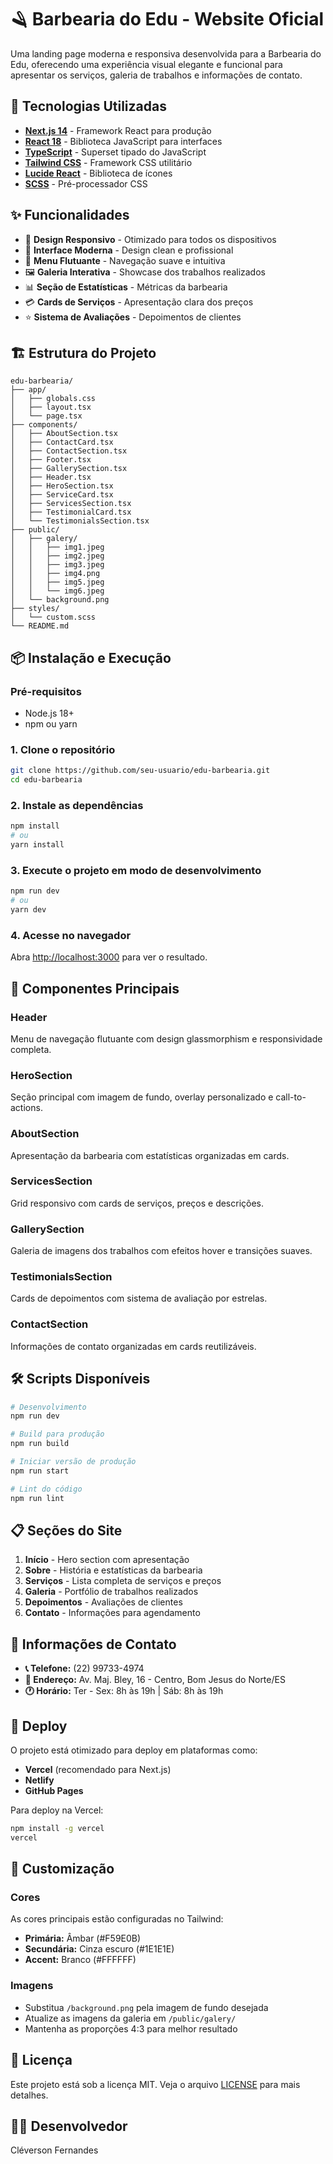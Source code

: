 # 🪒 Barbearia do Edu - Website Oficial

Uma landing page moderna e responsiva desenvolvida para a Barbearia do Edu, oferecendo uma experiência visual elegante e funcional para apresentar os serviços, galeria de trabalhos e informações de contato.

## 🚀 Tecnologias Utilizadas

- **[Next.js 14](https://nextjs.org/)** - Framework React para produção
- **[React 18](https://reactjs.org/)** - Biblioteca JavaScript para interfaces
- **[TypeScript](https://www.typescriptlang.org/)** - Superset tipado do JavaScript
- **[Tailwind CSS](https://tailwindcss.com/)** - Framework CSS utilitário
- **[Lucide React](https://lucide.dev/)** - Biblioteca de ícones
- **[SCSS](https://sass-lang.com/)** - Pré-processador CSS

## ✨ Funcionalidades

- 📱 **Design Responsivo** - Otimizado para todos os dispositivos
- 🎨 **Interface Moderna** - Design clean e profissional
- 🧭 **Menu Flutuante** - Navegação suave e intuitiva
- 🖼️ **Galeria Interativa** - Showcase dos trabalhos realizados
- 📊 **Seção de Estatísticas** - Métricas da barbearia
- 💳 **Cards de Serviços** - Apresentação clara dos preços
- ⭐ **Sistema de Avaliações** - Depoimentos de clientes

## 🏗️ Estrutura do Projeto

```
edu-barbearia/
├── app/
│   ├── globals.css
│   ├── layout.tsx
│   └── page.tsx
├── components/
│   ├── AboutSection.tsx
│   ├── ContactCard.tsx
│   ├── ContactSection.tsx
│   ├── Footer.tsx
│   ├── GallerySection.tsx
│   ├── Header.tsx
│   ├── HeroSection.tsx
│   ├── ServiceCard.tsx
│   ├── ServicesSection.tsx
│   ├── TestimonialCard.tsx
│   └── TestimonialsSection.tsx
├── public/
│   ├── galery/
│   │   ├── img1.jpeg
│   │   ├── img2.jpeg
│   │   ├── img3.jpeg
│   │   ├── img4.png
│   │   ├── img5.jpeg
│   │   └── img6.jpeg
│   └── background.png
├── styles/
│   └── custom.scss
└── README.md
```

## 📦 Instalação e Execução

### Pré-requisitos
- Node.js 18+ 
- npm ou yarn

### 1. Clone o repositório
```bash
git clone https://github.com/seu-usuario/edu-barbearia.git
cd edu-barbearia
```

### 2. Instale as dependências
```bash
npm install
# ou
yarn install
```

### 3. Execute o projeto em modo de desenvolvimento
```bash
npm run dev
# ou
yarn dev
```

### 4. Acesse no navegador
Abra [http://localhost:3000](http://localhost:3000) para ver o resultado.

## 🎨 Componentes Principais

### Header
Menu de navegação flutuante com design glassmorphism e responsividade completa.

### HeroSection
Seção principal com imagem de fundo, overlay personalizado e call-to-actions.

### AboutSection
Apresentação da barbearia com estatísticas organizadas em cards.

### ServicesSection
Grid responsivo com cards de serviços, preços e descrições.

### GallerySection
Galeria de imagens dos trabalhos com efeitos hover e transições suaves.

### TestimonialsSection
Cards de depoimentos com sistema de avaliação por estrelas.

### ContactSection
Informações de contato organizadas em cards reutilizáveis.

## 🛠️ Scripts Disponíveis

```bash
# Desenvolvimento
npm run dev

# Build para produção
npm run build

# Iniciar versão de produção
npm run start

# Lint do código
npm run lint
```

## 📋 Seções do Site

1. **Início** - Hero section com apresentação
2. **Sobre** - História e estatísticas da barbearia
3. **Serviços** - Lista completa de serviços e preços
4. **Galeria** - Portfólio de trabalhos realizados
5. **Depoimentos** - Avaliações de clientes
6. **Contato** - Informações para agendamento

## 🎯 Informações de Contato

- **📞 Telefone:** (22) 99733-4974
- **📍 Endereço:** Av. Maj. Bley, 16 - Centro, Bom Jesus do Norte/ES
- **🕐 Horário:** Ter - Sex: 8h às 19h | Sáb: 8h às 19h

## 🚀 Deploy

O projeto está otimizado para deploy em plataformas como:

- **Vercel** (recomendado para Next.js)
- **Netlify**
- **GitHub Pages**

Para deploy na Vercel:
```bash
npm install -g vercel
vercel
```

## 🔧 Customização

### Cores
As cores principais estão configuradas no Tailwind:
- **Primária:** Âmbar (#F59E0B)
- **Secundária:** Cinza escuro (#1E1E1E)
- **Accent:** Branco (#FFFFFF)

### Imagens
- Substitua `/background.png` pela imagem de fundo desejada
- Atualize as imagens da galeria em `/public/galery/`
- Mantenha as proporções 4:3 para melhor resultado

## 📄 Licença

Este projeto está sob a licença MIT. Veja o arquivo [LICENSE](LICENSE) para mais detalhes.

## 👨‍💻 Desenvolvedor

Cléverson Fernandes